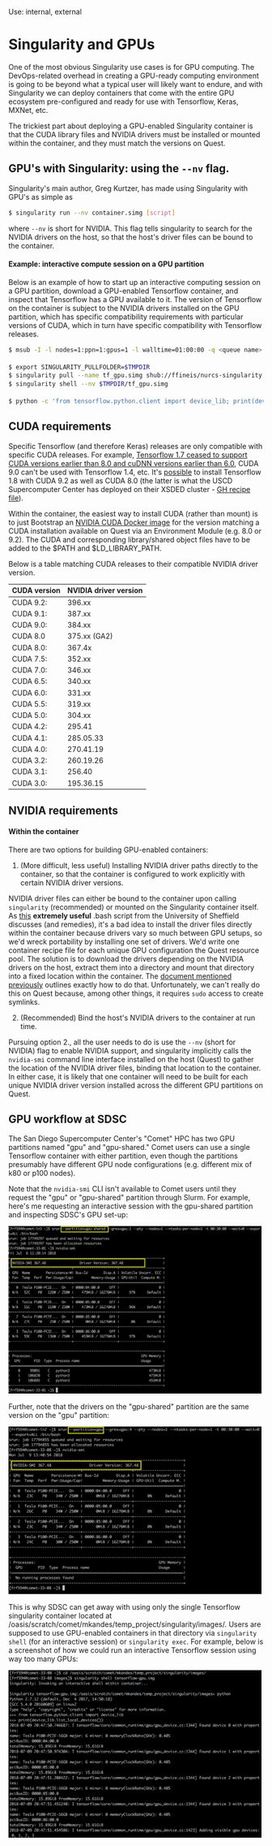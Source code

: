 Use: internal, external

# Singularity and GPUs
One of the most obvious Singularity use cases is for GPU computing. The DevOps-related overhead in creating a GPU-ready computing environment is going to be beyond what a typical user will likely want to endure, and with Singularity we can deploy containers that come with the entire GPU ecosystem pre-configured and ready for use with Tensorflow, Keras, MXNet, etc.

The trickiest part about deploying a GPU-enabled Singularity container is that the CUDA library files and NVIDIA drivers must be installed or mounted within the container, and they must match the versions on Quest.

## GPU's with Singularity: using the `--nv` flag.
Singularity's main author, Greg Kurtzer, has made using Singularity with GPU's as simple as 

```bash
$ singularity run --nv container.simg [script]
```

where `--nv` is short for NVIDIA. This flag tells singularity to search for the NVIDIA drivers on the host, so that the host's driver files can be bound to the container.

#### Example: interactive compute session on a GPU partition
Below is an example of how to start up an interactive computing session on a GPU partition, download a GPU-enabled Tensorflow container, and inspect that Tensorflow has a GPU available to it. The version of Tensorflow on the container is subject to the NVIDIA drivers installed on the GPU partition, which has specific compatibility requirements with particular versions of CUDA, which in turn have specific compatibility with Tensorflow releases.

```bash
$ msub -I -l nodes=1:ppn=1:gpus=1 -l walltime=01:00:00 -q <queue name> -A <your allocation>

$ export SINGULARITY_PULLFOLDER=$TMPDIR
$ singularity pull --name tf_gpu.simg shub://ffineis/nurcs-singularity:tensorflow_gpu
$ singularity shell --nv $TMPDIR/tf_gpu.simg

$ python -c 'from tensorflow.python.client import device_lib; print(device_lib.list_local_devices())' # have tensorflow query the gpu's available to it
```


## CUDA requirements
Specific Tensorflow (and therefore Keras) releases are only compatible with specific CUDA releases. For example, [Tensorflow 1.7 ceased to support CUDA versions earlier than 8.0 and cuDNN versions earlier than 6.0](https://github.com/tensorflow/tensorflow/releases), CUDA 9.0 can't be used with Tensorflow 1.4, etc. It's [possible](http://www.python36.com/how-to-install-tensorflow-gpu-with-cuda-9-2-for-python-on-ubuntu/) to install Tensorflow 1.8 with CUDA 9.2 as well as CUDA 8.0 (the latter is what the USCD Supercomputer Center has deployed on their XSDED cluster - [GH recipe file](https://github.com/mkandes/naked-singularity/blob/master/definition-files/us/ucsd/sdsc/comet/tensorflow/tensorflow-gpu.def)).

Within the container, the easiest way to install CUDA (rather than mount) is to just Bootstrap an [NVIDIA CUDA Docker image](https://hub.docker.com/r/nvidia/cuda/) for the version matching a CUDA installation available on Quest via an Environment Module (e.g. 8.0 or 9.2). The CUDA and corresponding library/shared object files have to be added to the $PATH and $LD_LIBRARY_PATH.

Below is a table matching CUDA releases to their compatible NVIDIA driver version.

| CUDA version | NVIDIA driver version |
|--------------|-----------------------|
|CUDA 9.2:     |        396.xx         |
|CUDA 9.1:     | 387.xx                |
|CUDA 9.0:     | 384.xx                |
|CUDA 8.0      | 375.xx (GA2)          |
|CUDA 8.0:     | 367.4x                |
|CUDA 7.5:     | 352.xx                |
|CUDA 7.0:     | 346.xx                |
|CUDA 6.5:     | 340.xx                |
|CUDA 6.0:     | 331.xx                |
|CUDA 5.5:     | 319.xx                |
|CUDA 5.0:     | 304.xx                |
|CUDA 4.2:     | 295.41                |
|CUDA 4.1:     | 285.05.33             |
|CUDA 4.0:     | 270.41.19             |
|CUDA 3.2:     | 260.19.26             |
|CUDA 3.1:     | 256.40                |
|CUDA 3.0:     | 195.36.15             |


## NVIDIA requirements

#### Within the container
There are two options for building GPU-enabled containers:
1. (More difficult, less useful) Installing NVIDIA driver paths directly to the container, so that the container is configured to work explicitly with certain NVIDIA driver versions.

NVIDIA driver files can either be bound to the container upon calling `singularity` (recommended) or mounted on the Singularity container itself. As [this](http://gpucomputing.shef.ac.uk/education/creating_gpu_singularity/) **extremely useful** .bash script from the University of Sheffield discusses (and remedies), it's a bad idea to install the driver files directly within the container because drivers vary so much between GPU setups, so we'd wreck portability by installing one set of drivers. We'd write one container recipe file for each unique GPU configuration the Quest resource pool. The solution is to download the drivers depending on the NVIDIA drivers on the host, extract them into a directory and mount that directory into a fixed location within the container. The [document mentioned previously](http://gpucomputing.shef.ac.uk/education/creating_gpu_singularity/) outlines exactly how to do that. Unfortunately, we can't really do this on Quest because, among other things, it requires `sudo` access to create symlinks.

2. (Recommended) Bind the host's NVIDIA drivers to the container at run time.

Pursuing option 2., all the user needs to do is use the `--nv` (short for NVIDIA) flag to enable NVIDIA support, and singularity implicitly calls the `nvidia-smi` command line interface installed on the host (Quest) to gather the location of the NVIDIA driver files, binding that location to the container. In either case, it is likely that one container will need to be built for each unique NVIDIA driver version installed across the different GPU partitions on Quest.


## GPU workflow at SDSC
The San Diego Supercomputer Center's "Comet" HPC has two GPU partitions named "gpu" and "gpu-shared." Comet users can use a single Tensorflow container with either partition, even though the partitions presumably have different GPU node configurations (e.g. different mix of k80 or p100 nodes).

Note that the `nvidia-smi` CLI isn't available to Comet users until they request the "gpu" or "gpu-shared" partition through Slurm. For example, here's me requesting an interactive session with the gpu-shared partition and inspecting SDSC's GPU set-up:

<img src="img/comet_nvidia_smi_gpu_shared.png" width="500px" height="330px">

Further, note that the drivers on the "gpu-shared" partition are the same version on the "gpu" partition:

<img src="img/comet_nvidia_smi_gpu.png" width="500px" height="330px">

This is why SDSC can get away with using only the single Tensorflow singularity container located at /oasis/scratch/comet/mkandes/temp_project/singularity/images/. Users are supposed to use GPU-enabled containers in that directory via `singularity shell` (for an interactive session) or `singularity exec`. For example, below is a screenshot of how we could run an interactive Tensorflow session using way too many GPUs:

<img src="img/tf_on_comet.png" width="500px" height="330px">



